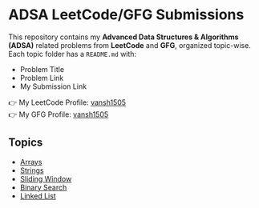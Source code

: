 # ADSA LeetCode/GFG Submissions

This repository contains my **Advanced Data Structures & Algorithms (ADSA)** related problems from **LeetCode** and **GFG**, organized topic-wise.  
Each topic folder has a `README.md` with:
- Problem Title  
- Problem Link  
- My Submission Link  

👉 My LeetCode Profile: [vansh1505](https://leetcode.com/u/vansh1505/)  
👉 My GFG Profile: [vansh1505]((https://www.geeksforgeeks.org/user/vansh1505/))  

## Topics
- [Arrays](./Arrays/README.md)
- [Strings](./Strings/README.md)
- [Sliding Window](./SlidingWindow/README.md)
- [Binary Search](./BinarySearch/README.md)
- [Linked List](./LinkedList/README.md)

